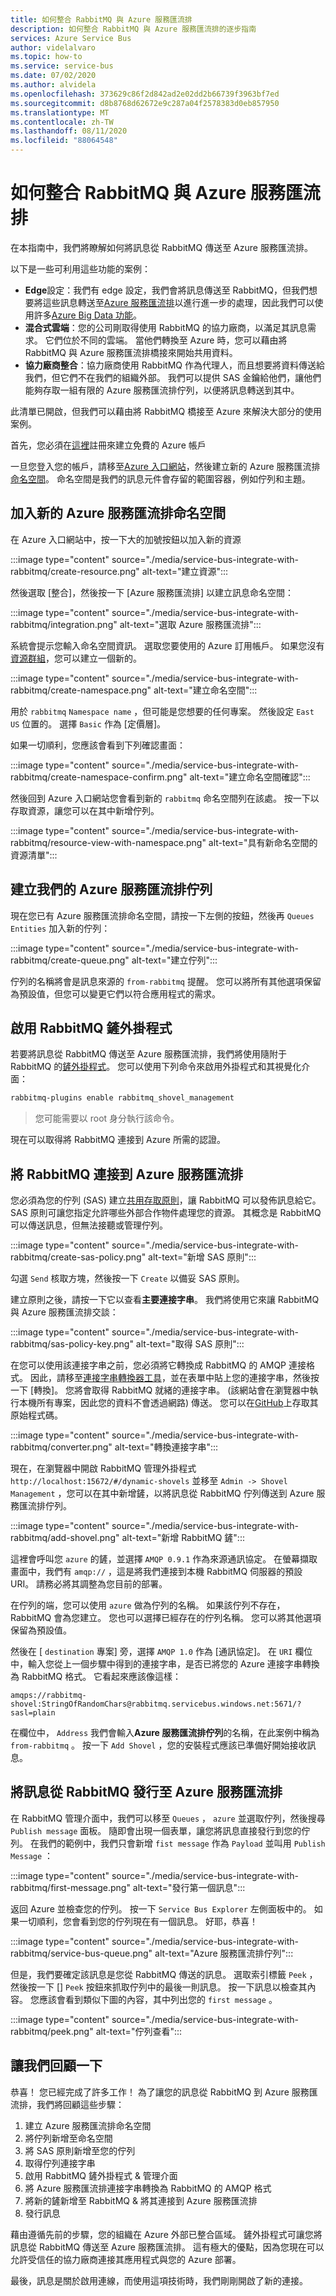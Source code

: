 ```yaml
---
title: 如何整合 RabbitMQ 與 Azure 服務匯流排
description: 如何整合 RabbitMQ 與 Azure 服務匯流排的逐步指南
services: Azure Service Bus
author: videlalvaro
ms.topic: how-to
ms.service: service-bus
ms.date: 07/02/2020
ms.author: alvidela
ms.openlocfilehash: 373629c86f2d842ad2e02dd2b66739f3963bf7ed
ms.sourcegitcommit: d8b8768d62672e9c287a04f2578383d0eb857950
ms.translationtype: MT
ms.contentlocale: zh-TW
ms.lasthandoff: 08/11/2020
ms.locfileid: "88064548"
---
```

# <a name="how-to-integrate-rabbitmq-with-azure-service-bus"></a>如何整合 RabbitMQ 與 Azure 服務匯流排

在本指南中，我們將瞭解如何將訊息從 RabbitMQ 傳送至 Azure 服務匯流排。

以下是一些可利用這些功能的案例：

- **Edge**設定：我們有 edge 設定，我們會將訊息傳送至 RabbitMQ，但我們想要將這些訊息轉送至[Azure 服務匯流排](./service-bus-messaging-overview.md)以進行進一步的處理，因此我們可以使用許多[Azure Big Data 功能](/azure/architecture/guide/architecture-styles/big-data)。
- **混合式雲端**：您的公司剛取得使用 RabbitMQ 的協力廠商，以滿足其訊息需求。 它們位於不同的雲端。 當他們轉換至 Azure 時，您可以藉由將 RabbitMQ 與 Azure 服務匯流排橋接來開始共用資料。
- **協力廠商整合**：協力廠商使用 RabbitMQ 作為代理人，而且想要將資料傳送給我們，但它們不在我們的組織外部。 我們可以提供 SAS 金鑰給他們，讓他們能夠存取一組有限的 Azure 服務匯流排佇列，以便將訊息轉送到其中。

此清單已開啟，但我們可以藉由將 RabbitMQ 橋接至 Azure 來解決大部分的使用案例。

首先，您必須在[這裡](https://azure.microsoft.com/free/)註冊來建立免費的 Azure 帳戶

一旦您登入您的帳戶，請移至[Azure 入口網站](https://portal.azure.com/)，然後建立新的 Azure 服務匯流排[命名空間](./service-bus-create-namespace-portal.md)。 命名空間是我們的訊息元件會存留的範圍容器，例如佇列和主題。

## <a name="adding-a-new-azure-service-bus-namespace"></a>加入新的 Azure 服務匯流排命名空間

在 Azure 入口網站中，按一下大的加號按鈕以加入新的資源

:::image type="content" source="./media/service-bus-integrate-with-rabbitmq/create-resource.png" alt-text="建立資源":::

然後選取 [整合]，然後按一下 [Azure 服務匯流排] 以建立訊息命名空間：

:::image type="content" source="./media/service-bus-integrate-with-rabbitmq/integration.png" alt-text="選取 Azure 服務匯流排":::

系統會提示您輸入命名空間資訊。 選取您要使用的 Azure 訂用帳戶。 如果您沒有[資源群組](../azure-resource-manager/management/manage-resource-groups-portal.md)，您可以建立一個新的。

:::image type="content" source="./media/service-bus-integrate-with-rabbitmq/create-namespace.png" alt-text="建立命名空間":::

用於 `rabbitmq` `Namespace name` ，但可能是您想要的任何專案。 然後設定 `East US` 位置的。 選擇 `Basic` 作為 [定價層]。

如果一切順利，您應該會看到下列確認畫面：

:::image type="content" source="./media/service-bus-integrate-with-rabbitmq/create-namespace-confirm.png" alt-text="建立命名空間確認":::

然後回到 Azure 入口網站您會看到新的 `rabbitmq` 命名空間列在該處。 按一下以存取資源，讓您可以在其中新增佇列。

:::image type="content" source="./media/service-bus-integrate-with-rabbitmq/resource-view-with-namespace.png" alt-text="具有新命名空間的資源清單":::

## <a name="creating-our-azure-service-bus-queue"></a>建立我們的 Azure 服務匯流排佇列

現在您已有 Azure 服務匯流排命名空間，請按一下左側的按鈕，然後再 `Queues` `Entities` 加入新的佇列：

:::image type="content" source="./media/service-bus-integrate-with-rabbitmq/create-queue.png" alt-text="建立佇列":::

佇列的名稱將會是訊息來源的 `from-rabbitmq` 提醒。 您可以將所有其他選項保留為預設值，但您可以變更它們以符合應用程式的需求。

## <a name="enabling-the-rabbitmq-shovel-plugin"></a>啟用 RabbitMQ 鏟外掛程式

若要將訊息從 RabbitMQ 傳送至 Azure 服務匯流排，我們將使用隨附于 RabbitMQ 的[鏟外掛程式](https://www.rabbitmq.com/shovel.html)。 您可以使用下列命令來啟用外掛程式和其視覺化介面：

```bash
rabbitmq-plugins enable rabbitmq_shovel_management
```

>您可能需要以 root 身分執行該命令。

現在可以取得將 RabbitMQ 連接到 Azure 所需的認證。

## <a name="connecting-rabbitmq-to-azure-service-bus"></a>將 RabbitMQ 連接到 Azure 服務匯流排

您必須為您的佇列 (SAS) 建立[共用存取原則](../storage/common/storage-sas-overview.md)，讓 RabbitMQ 可以發佈訊息給它。 SAS 原則可讓您指定允許哪些外部合作物件處理您的資源。 其概念是 RabbitMQ 可以傳送訊息，但無法接聽或管理佇列。

:::image type="content" source="./media/service-bus-integrate-with-rabbitmq/create-sas-policy.png" alt-text="新增 SAS 原則":::

勾選 `Send` 核取方塊，然後按一下 `Create` 以備妥 SAS 原則。

建立原則之後，請按一下它以查看**主要連接字串**。 我們將使用它來讓 RabbitMQ 與 Azure 服務匯流排交談：

:::image type="content" source="./media/service-bus-integrate-with-rabbitmq/sas-policy-key.png" alt-text="取得 SAS 原則":::

在您可以使用該連接字串之前，您必須將它轉換成 RabbitMQ 的 AMQP 連接格式。 因此，請移至[連接字串轉換器工具](https://red-mushroom-0f7446a0f.azurestaticapps.net/)，並在表單中貼上您的連接字串，然後按一下 [轉換]。 您將會取得 RabbitMQ 就緒的連接字串。  (該網站會在瀏覽器中執行本機所有專案，因此您的資料不會透過網路) 傳送。 您可以在[GitHub](https://github.com/videlalvaro/connstring_to_amqp)上存取其原始程式碼。

:::image type="content" source="./media/service-bus-integrate-with-rabbitmq/converter.png" alt-text="轉換連接字串":::

現在，在瀏覽器中開啟 RabbitMQ 管理外掛程式 `http://localhost:15672/#/dynamic-shovels` 並移至 `Admin -> Shovel Management` ，您可以在其中新增鏟，以將訊息從 RabbitMQ 佇列傳送到 Azure 服務匯流排佇列。

:::image type="content" source="./media/service-bus-integrate-with-rabbitmq/add-shovel.png" alt-text="新增 RabbitMQ 鏟":::

這裡會呼叫您 `azure` 的鏟，並選擇 `AMQP 0.9.1` 作為來源通訊協定。 在螢幕擷取畫面中，我們有 `amqp://` ，這是將我們連接到本機 RabbitMQ 伺服器的預設 URI。 請務必將其調整為您目前的部署。

在佇列的端，您可以使用 `azure` 做為佇列的名稱。 如果該佇列不存在，RabbitMQ 會為您建立。 您也可以選擇已經存在的佇列名稱。 您可以將其他選項保留為預設值。

然後在 [ `destination` 專案] 旁，選擇 `AMQP 1.0` 作為 [通訊協定]。 在 `URI` 欄位中，輸入您從上一個步驟中得到的連接字串，是否已將您的 Azure 連接字串轉換為 RabbitMQ 格式。 它看起來應該像這樣：

```
amqps://rabbitmq-shovel:StringOfRandomChars@rabbitmq.servicebus.windows.net:5671/?sasl=plain
```

在欄位中， `Address` 我們會輸入**Azure 服務匯流排佇列**的名稱，在此案例中稱為 `from-rabbitmq` 。 按一下 `Add Shovel` ，您的安裝程式應該已準備好開始接收訊息。

## <a name="publishing-messages-from-rabbitmq-to-azure-service-bus"></a>將訊息從 RabbitMQ 發行至 Azure 服務匯流排

在 RabbitMQ 管理介面中，我們可以移至 `Queues` ， `azure` 並選取佇列，然後搜尋 `Publish message` 面板。 隨即會出現一個表單，讓您將訊息直接發行到您的佇列。 在我們的範例中，我們只會新增 `fist message` 作為 `Payload` 並叫用 `Publish Message` ：

:::image type="content" source="./media/service-bus-integrate-with-rabbitmq/first-message.png" alt-text="發行第一個訊息":::

返回 Azure 並檢查您的佇列。 按一下 `Service Bus Explorer` 左側面板中的。 如果一切順利，您會看到您的佇列現在有一個訊息。 好耶，恭喜！

:::image type="content" source="./media/service-bus-integrate-with-rabbitmq/service-bus-queue.png" alt-text="Azure 服務匯流排佇列":::

但是，我們要確定該訊息是您從 RabbitMQ 傳送的訊息。 選取索引標籤 `Peek` ，然後按一下 [] `Peek` 按鈕來抓取佇列中的最後一則訊息。 按一下訊息以檢查其內容。 您應該會看到類似下圖的內容，其中列出您的 `first message` 。

:::image type="content" source="./media/service-bus-integrate-with-rabbitmq/peek.png" alt-text="佇列查看":::

## <a name="lets-recap"></a>讓我們回顧一下

恭喜！ 您已經完成了許多工作！ 為了讓您的訊息從 RabbitMQ 到 Azure 服務匯流排，我們將回顧這些步驟：

1. 建立 Azure 服務匯流排命名空間
2. 將佇列新增至命名空間
3. 將 SAS 原則新增至您的佇列
4. 取得佇列連接字串
5. 啟用 RabbitMQ 鏟外掛程式 & 管理介面
6. 將 Azure 服務匯流排連接字串轉換為 RabbitMQ 的 AMQP 格式
7. 將新的鏟新增至 RabbitMQ & 將其連接到 Azure 服務匯流排
8. 發行訊息

藉由遵循先前的步驟，您的組織在 Azure 外部已整合區域。 鏟外掛程式可讓您將訊息從 RabbitMQ 傳送至 Azure 服務匯流排。 這有極大的優點，因為您現在可以允許受信任的協力廠商連接其應用程式與您的 Azure 部署。

最後，訊息是關於啟用連線，而使用這項技術時，我們剛剛開啟了新的連接。